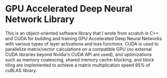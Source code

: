 # GPU Accelerated Deep Neural Network Library
This is an object-oriented software library that I wrote from scratch in C++ and CUDA for building and training GPU Accelerated Deep Neural Networks with various types of layer activations and loss functions.
CUDA is used to parallelize matrix/vector calculations on a compatible GPU (no external CUDA libraries beyond Nvidia's CUDA API are used), and optimizations such as memory coalescing, shared memory cache-blocking, and block tiling are implemented to achieve a matrix multiplication speed 85% of cuBLAS library.
